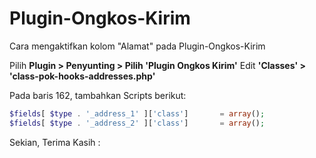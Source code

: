 # Plugin-Ongkos-Kirim
Cara mengaktifkan kolom "Alamat" pada Plugin-Ongkos-Kirim

Pilih <b>Plugin > Penyunting > Pilih 'Plugin Ongkos Kirim'</b>
Edit <b>'Classes' > 'class-pok-hooks-addresses.php'</b>

Pada baris 162, tambahkan Scripts berikut:
```php
$fields[ $type . '_address_1' ]['class']       = array();
$fields[ $type . '_address_2' ]['class']       = array();
```
Sekian, Terima Kasih :
